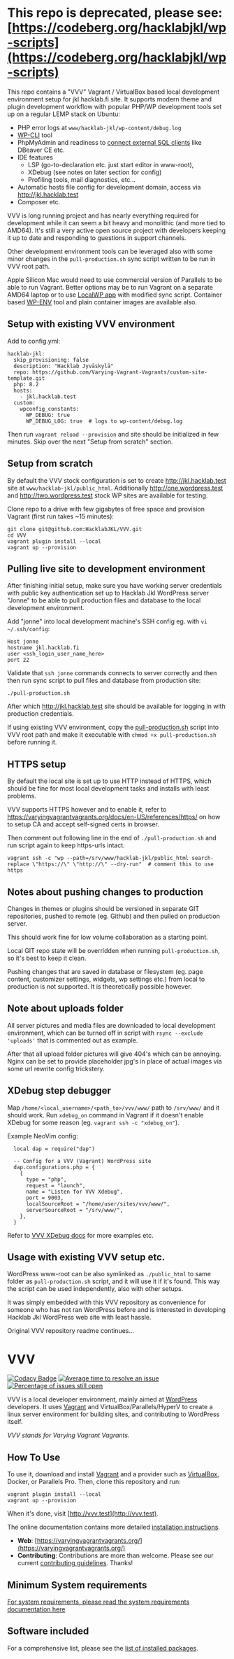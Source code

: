 # This repo is deprecated, please see: [https://codeberg.org/hacklabjkl/wp-scripts](https://codeberg.org/hacklabjkl/wp-scripts)
This repo contains a "VVV" Vagrant / VirtualBox based local development environment setup for jkl.hacklab.fi site. It supports modern theme and plugin development workflow with popular PHP/WP development tools set up on a regular LEMP stack on Ubuntu:

- PHP error logs at `www/hacklab-jkl/wp-content/debug.log`
- [WP-CLI](https://make.wordpress.org/cli/handbook/guides/quick-start/) tool
- PhpMyAdmin and readiness to [connect external SQL clients](https://varyingvagrantvagrants.org/docs/en-US/references/sql-client/) like DBeaver CE etc.
- IDE features
  - LSP (go-to-declaration etc. just start editor in www-root), 
  - XDebug (see notes on later section for config)
  - Profiling tools, mail diagnostics, etc...
- Automatic hosts file config for development domain, access via http://jkl.hacklab.test
- Composer etc.

VVV is long running project and has nearly everything required for development while it can seem a bit heavy and monolithic (and more tied to AMD64). It's still a very active open source project with developers keeping it up to date and responding to guestions in support channels.

Other development environment tools can be leveraged also with some minor changes in the `pull-production.sh` sync script written to be run in VVV root path.

Apple Silicon Mac would need to use commercial version of Parallels to be able to run Vagrant. Better options may be to run Vagrant on a separate AMD64 laptop or to use [LocalWP app](https://localwp.com/) with modified sync script. Container based [WP-ENV](https://developer.wordpress.org/block-editor/getting-started/devenv/get-started-with-wp-env/) tool and plain container images are available also.

## Setup with existing VVV environment
Add to config.yml:

    hacklab-jkl:
      skip_provisioning: false
      description: "Hacklab Jyväskylä"
      repo: https://github.com/Varying-Vagrant-Vagrants/custom-site-template.git
      php: 8.2
      hosts:
        - jkl.hacklab.test
      custom:
        wpconfig_constants:
          WP_DEBUG: true
          WP_DEBUG_LOG: true  # logs to wp-content/debug.log

Then run `vagrant reload --provision` and site should be initialized in few minutes. Skip over the next "Setup from scratch" section.

## Setup from scratch

By default the VVV stock configuration is set to create http://jkl.hacklab.test site at `www/hacklab-jkl/public_html`. Additionally http://one.wordpress.test and http://two.wordpress.test stock WP sites are available for testing.

Clone repo to a drive with few gigabytes of free space and provision Vagrant (first run takes ~15 minutes):

```
git clone git@github.com:HacklabJKL/VVV.git
cd VVV
vagrant plugin install --local
vagrant up --provision
```

## Pulling live site to development environment
After finishing initial setup, make sure you have working server credentials with public key authentication set up to Hacklab Jkl WordPress server "Jonne" to be able to pull production files and database to the local development environment.

Add "jonne" into local development machine's SSH config eg. with `vi ~/.ssh/config`:

```
Host jonne
hostname jkl.hacklab.fi
user <ssh_login_user_name_here>
port 22
```

Validate that `ssh jonne` commands connects to server correctly and then then run sync script to pull files and database from production site:

```
./pull-production.sh
```

After which http://jkl.hacklab.test site should be available for logging in with production credentials. 

If using existing VVV environment, copy the [pull-production.sh](https://raw.githubusercontent.com/HacklabJKL/VVV/develop/pull-production.sh) script into VVV root path and make it executable with `chmod +x pull-production.sh` before running it.

## HTTPS setup

By default the local site is set up to use HTTP instead of HTTPS, which should be fine for most local development tasks and installs with least problems.

VVV supports HTTPS however and to enable it, refer to https://varyingvagrantvagrants.org/docs/en-US/references/https/ on how to setup CA and accept self-signed certs in browser.

Then comment out following line in the end of `./pull-production.sh` and run script again to keep https-urls intact.

```
vagrant ssh -c "wp --path=/srv/www/hacklab-jkl/public_html search-replace \"https://\" \"http://\" --dry-run"  # comment this to use https
```

## Notes about pushing changes to production

Changes in themes or plugins should be versioned in separate GIT repositories, pushed to remote (eg. Github) and then pulled on production server.

This should work fine for low volume collaboration as a starting point. 

Local GIT repo state will be overridden when running `pull-production.sh`, so it's best to keep it clean.

Pushing changes that are saved in database or filesystem (eg. page content, customizer settings, widgets, wp settings etc.) from local to production is not supported. It is theoretically possible however.

## Note about uploads folder

All server pictures and media files are downloaded to local development environment, which can be turned off in script with `rsync --exclude 'uploads'` that is commented out as example.

After that all upload folder pictures will give 404's which can be annoying. Nginx can be set to provide placeholder jpg's in place of actual images via some url rewrite config trickstery.

## XDebug step debugger

Map `/home/<local_username>/<path_to>/vvv/www/` path to `/srv/www/` and it should work. Run `xdebug_on` command in Vagrant if it doesn't enable XDebug for some reason (eg. `vagrant ssh -c "xdebug_on"`).

Example NeoVim config:

```
  local dap = require("dap")

  -- Config for a VVV (Vagrant) WordPress site
  dap.configurations.php = {
    {
      type = "php",
      request = "launch",
      name = "Listen for VVV Xdebug",
      port = 9003,
      localSourceRoot = "/home/user/sites/vvv/www/",
      serverSourceRoot = "/srv/www/",
    },
  }
```

Refer to [VVV XDebug docs](https://varyingvagrantvagrants.org/docs/en-US/references/xdebug/) for more examples etc.

## Usage with existing VVV setup etc.

WordPress www-root can be also symlinked as `./public_html` to same folder as `pull-production.sh` script, and it will use it if it's found. This way the script can be used independently, also with other setups. 

It was simply embedded with this VVV repository as convenience for someone who has not ran WordPress before and is interested in developing Hacklab Jkl WordPress web site with least hassle.


Original VVV repository readme continues...

# VVV

[![Codacy Badge](https://api.codacy.com/project/badge/Grade/206b06167aaf48aab24422cd417e8afa)](https://www.codacy.com/gh/Varying-Vagrant-Vagrants/VVV?utm_source=github.com&amp;utm_medium=referral&amp;utm_content=Varying-Vagrant-Vagrants/VVV&amp;utm_campaign=Badge_Grade) [![Average time to resolve an issue](http://isitmaintained.com/badge/resolution/varying-vagrant-vagrants/vvv.svg)](http://isitmaintained.com/project/varying-vagrant-vagrants/vvv "Average time to resolve an issue") [![Percentage of issues still open](http://isitmaintained.com/badge/open/varying-vagrant-vagrants/vvv.svg)](http://isitmaintained.com/project/varying-vagrant-vagrants/vvv "Percentage of issues still open")

VVV is a local developer environment, mainly aimed at [WordPress](https://wordpress.org) developers. It uses [Vagrant](https://www.vagrantup.com) and VirtualBox/Parallels/HyperV to create a linux server environment for building sites, and contributing to WordPress itself.

_VVV stands for Varying Vagrant Vagrants._

## How To Use

To use it, download and install [Vagrant](https://www.vagrantup.com) and a provider such as [VirtualBox](https://www.virtualbox.org/), Docker, or Parallels Pro. Then, clone this repository and run:

```shell
vagrant plugin install --local
vagrant up --provision
```

When it's done, visit [http://vvv.test](http://vvv.test).

The online documentation contains more detailed [installation instructions](https://varyingvagrantvagrants.org/docs/en-US/installation/).

* **Web**: [https://varyingvagrantvagrants.org/](https://varyingvagrantvagrants.org/)
* **Contributing**: Contributions are more than welcome. Please see our current [contributing guidelines](https://varyingvagrantvagrants.org/docs/en-US/contributing/). Thanks!

## Minimum System requirements

[For system requirements, please read the system requirements documentation here](https://varyingvagrantvagrants.org/docs/en-US/installation/software-requirements/)

## Software included

For a comprehensive list, please see the [list of installed packages](https://varyingvagrantvagrants.org/docs/en-US/installed-packages/).
